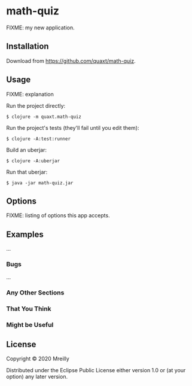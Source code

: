 # math-quiz

FIXME: my new application.

## Installation

Download from https://github.com/quaxt/math-quiz.

## Usage

FIXME: explanation

Run the project directly:

    $ clojure -m quaxt.math-quiz

Run the project's tests (they'll fail until you edit them):

    $ clojure -A:test:runner

Build an uberjar:

    $ clojure -A:uberjar

Run that uberjar:

    $ java -jar math-quiz.jar

## Options

FIXME: listing of options this app accepts.

## Examples

...

### Bugs

...

### Any Other Sections
### That You Think
### Might be Useful

## License

Copyright © 2020 Mreilly

Distributed under the Eclipse Public License either version 1.0 or (at
your option) any later version.
